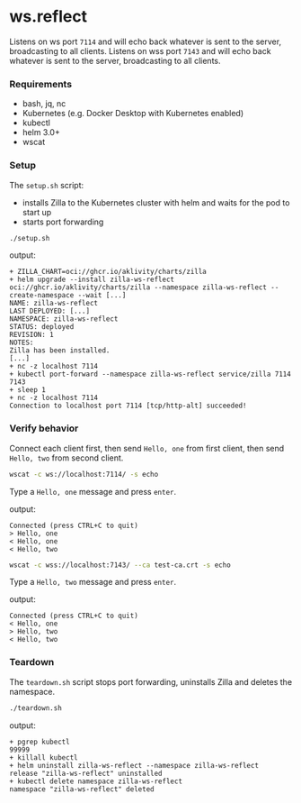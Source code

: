 # ws.reflect

Listens on ws port `7114` and will echo back whatever is sent to the server, broadcasting to all clients.
Listens on wss port `7143` and will echo back whatever is sent to the server, broadcasting to all clients.

### Requirements

- bash, jq, nc
- Kubernetes (e.g. Docker Desktop with Kubernetes enabled)
- kubectl
- helm 3.0+
- wscat

### Setup

The `setup.sh` script:

- installs Zilla to the Kubernetes cluster with helm and waits for the pod to start up
- starts port forwarding

```bash
./setup.sh
```

output:

```text
+ ZILLA_CHART=oci://ghcr.io/aklivity/charts/zilla
+ helm upgrade --install zilla-ws-reflect oci://ghcr.io/aklivity/charts/zilla --namespace zilla-ws-reflect --create-namespace --wait [...]
NAME: zilla-ws-reflect
LAST DEPLOYED: [...]
NAMESPACE: zilla-ws-reflect
STATUS: deployed
REVISION: 1
NOTES:
Zilla has been installed.
[...]
+ nc -z localhost 7114
+ kubectl port-forward --namespace zilla-ws-reflect service/zilla 7114 7143
+ sleep 1
+ nc -z localhost 7114
Connection to localhost port 7114 [tcp/http-alt] succeeded!
```

### Verify behavior

Connect each client first, then send `Hello, one` from first client, then send `Hello, two` from second client.

```bash
wscat -c ws://localhost:7114/ -s echo
```

Type a `Hello, one` message and press `enter`.

output:

```text
Connected (press CTRL+C to quit)
> Hello, one
< Hello, one
< Hello, two
```

```bash
wscat -c wss://localhost:7143/ --ca test-ca.crt -s echo
```

Type a `Hello, two` message and press `enter`.

output:

```text
Connected (press CTRL+C to quit)
< Hello, one
> Hello, two
< Hello, two
```

### Teardown

The `teardown.sh` script stops port forwarding, uninstalls Zilla and deletes the namespace.

```bash
./teardown.sh
```

output:

```text
+ pgrep kubectl
99999
+ killall kubectl
+ helm uninstall zilla-ws-reflect --namespace zilla-ws-reflect
release "zilla-ws-reflect" uninstalled
+ kubectl delete namespace zilla-ws-reflect
namespace "zilla-ws-reflect" deleted
```
